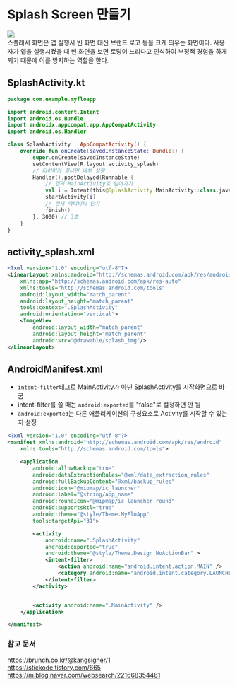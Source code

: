 # Splash Screen 만들기
![](https://velog.velcdn.com/images/kuronuma_daisy/post/93a40a4d-1783-4fc6-ad8f-26c87a88cd3f/image.png)  
스플래시 화면은 앱 실행시 빈 화면 대신 브랜드 로고 등을 크게 띄우는 화면이다. 사용자가 앱을 실행시켰을 때 빈 화면을 보면 로딩이 느리다고 인식하여 부정적 경험을 하게 되기 때문에 이를 방지하는 역할을 한다.

## SplashActivity.kt
```kotlin
package com.example.myfloapp

import android.content.Intent
import android.os.Bundle
import androidx.appcompat.app.AppCompatActivity
import android.os.Handler

class SplashActivity : AppCompatActivity() {
    override fun onCreate(savedInstanceState: Bundle?) {
        super.onCreate(savedInstanceState)
        setContentView(R.layout.activity_splash)
        // 타이머가 끝나면 내부 실행
        Handler().postDelayed(Runnable {
            // 앱의 MainActivity로 넘어가기
            val i = Intent(this@SplashActivity,MainActivity::class.java)
            startActivity(i)
            // 현재 액티비티 닫기
            finish()
        }, 3000) // 3초
    }
}
```
## activity_splash.xml
```xml
<?xml version="1.0" encoding="utf-8"?>
<LinearLayout xmlns:android="http://schemas.android.com/apk/res/android"
    xmlns:app="http://schemas.android.com/apk/res-auto"
    xmlns:tools="http://schemas.android.com/tools"
    android:layout_width="match_parent"
    android:layout_height="match_parent"
    tools:context=".SplashActivity"
    android:orientation="vertical">
    <ImageView
        android:layout_width="match_parent"
        android:layout_height="match_parent"
        android:src="@drawable/splash_img"/>
</LinearLayout>
```
## AndroidManifest.xml
* `intent-filter`태그로 MainActivity가 아닌 SplashActivity를 시작화면으로 바꿈
* intent-filter를 쓸 때는 `android:exported`를 "false"로 설정하면 안 됨
* `android:exported`는 다른 애플리케이션의 구성요소로 Activity를 시작할 수 있는지 설정
```xml
<?xml version="1.0" encoding="utf-8"?>
<manifest xmlns:android="http://schemas.android.com/apk/res/android"
    xmlns:tools="http://schemas.android.com/tools">

    <application
        android:allowBackup="true"
        android:dataExtractionRules="@xml/data_extraction_rules"
        android:fullBackupContent="@xml/backup_rules"
        android:icon="@mipmap/ic_launcher"
        android:label="@string/app_name"
        android:roundIcon="@mipmap/ic_launcher_round"
        android:supportsRtl="true"
        android:theme="@style/Theme.MyFloApp"
        tools:targetApi="31">

        <activity
            android:name=".SplashActivity"
            android:exported="true"
            android:theme="@style/Theme.Design.NoActionBar" >
            <intent-filter>
                <action android:name="android.intent.action.MAIN" />
                <category android:name="android.intent.category.LAUNCHER" />
            </intent-filter>
        </activity>


        <activity android:name=".MainActivity" />
    </application>

</manifest>
```

### 참고 문서
https://brunch.co.kr/@kangsigner/1  
https://stickode.tistory.com/665  
https://m.blog.naver.com/websearch/221668354461
